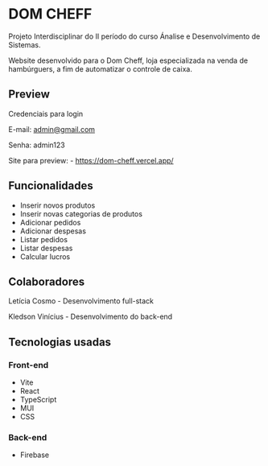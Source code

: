 # DOM CHEFF

Projeto Interdisciplinar do II período do curso Ánalise e Desenvolvimento de Sistemas.

Website desenvolvido para o Dom Cheff, loja especializada na venda de hambúrguers, a fim de automatizar o controle de caixa.

## Preview
Credenciais para login

E-mail: admin@gmail.com

Senha: admin123

Site para preview: - https://dom-cheff.vercel.app/

## Funcionalidades
* Inserir novos produtos
* Inserir novas categorias de produtos
* Adicionar pedidos
* Adicionar despesas
* Listar pedidos
* Listar despesas
* Calcular lucros

## Colaboradores
Letícia Cosmo - Desenvolvimento full-stack

Kledson Vinícius - Desenvolvimento do back-end

## Tecnologias usadas

### Front-end
* Vite
* React
* TypeScript
* MUI
* CSS

### Back-end
* Firebase
